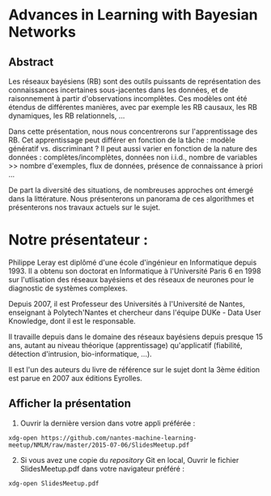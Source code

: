 # Advances in Learning with Bayesian Networks


## Abstract

Les réseaux bayésiens (RB) sont des outils puissants de représentation
des connaissances incertaines sous-jacentes dans les données, et de
raisonnement à partir d'observations incomplètes.  Ces modèles ont été
étendus de différentes manières, avec par exemple les RB causaux, les
RB dynamiques, les RB relationnels, ...

Dans cette présentation, nous nous concentrerons sur l'apprentissage
des RB. Cet apprentissage peut différer en fonction de la tâche :
modèle génératif vs. discriminant ? Il peut aussi varier en fonction
de la nature des données : complètes/incomplètes, données non i.i.d.,
nombre de variables >> nombre d'exemples, flux de données, présence de
connaissance à priori ...

De part la diversité des situations, de nombreuses approches ont
émergé dans la littérature. Nous présenterons un panorama de ces
algorithmes et présenterons nos travaux actuels sur le sujet.


# Notre présentateur :

Philippe Leray est diplômé d'une école d'ingénieur en Informatique
depuis 1993. Il a obtenu son doctorat en Informatique à l'Université
Paris 6 en 1998 sur l'utlisation des réseaux bayésiens et des réseaux
de neurones pour le diagnostic de systèmes complexes.

Depuis 2007, il est Professeur des Universités à l'Université de
Nantes, enseignant à Polytech'Nantes et chercheur dans l'équipe DUKe -
Data User Knowledge, dont il est le responsable.

Il travaille depuis dans le domaine des réseaux bayésiens depuis
presque 15 ans, autant au niveau théorique (apprentissage)
qu'applicatif (fiabilité, détection d'intrusion, bio-informatique,
...).

Il est l'un des auteurs du livre de référence sur le sujet dont la
3ème édition est parue en 2007 aux éditions Eyrolles.


## Afficher la présentation

1. Ouvrir la dernière version dans votre appli préférée :
```
xdg-open https://github.com/nantes-machine-learning-meetup/NMLM/raw/master/2015-07-06/SlidesMeetup.pdf
```

2. Si vous avez une copie du _repository_ Git en local,
   Ouvrir le fichier SlidesMeetup.pdf dans votre navigateur préféré :
```
xdg-open SlidesMeetup.pdf
```
